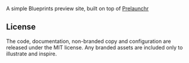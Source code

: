 A simple Blueprints preview site, built on top of [Prelaunchr](https://github.com/harrystech/prelaunchr)

## License

The code, documentation, non-branded copy and configuration are released under
the MIT license. Any branded assets are included only to illustrate and inspire.